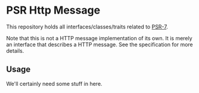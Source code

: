 PSR Http Message
================

This repository holds all interfaces/classes/traits related to
[PSR-7](https://www.php-fig.org/psr/psr-7/).

Note that this is not a HTTP message implementation of its own. It is merely an
interface that describes a HTTP message. See the specification for more details.

Usage
-----

We'll certainly need some stuff in here.